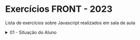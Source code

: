 # Exercícios FRONT - 2023

Lista de exercícios sobre Javascript realizados em sala de aula 

<details>
    <summary>
        01 - Situação do Aluno
    </summary>

* [Luiz Gustavo](https://luyz-gusta.github.io/Aula-Front-End/Aula01/index.html)
  
</details>